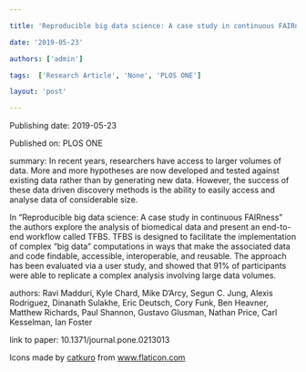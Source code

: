 ---
title: 'Reproducible big data science: A case study in continuous FAIRness'
date: '2019-05-23'
authors: ['admin']
tags:  ['Research Article', 'None', 'PLOS ONE']
layout: 'post'
---
Publishing date: 2019-05-23

Published on: PLOS ONE

summary: In recent years, researchers have access to larger volumes of data. More and more hypotheses are now developed and tested against existing data rather than by generating new data. However, the success of these data driven discovery methods is the ability to easily access and analyse data of considerable size.

In “Reproducible big data science: A case study in continuous FAIRness” the authors explore the analysis of biomedical data and present an end-to-end workflow called TFBS. TFBS is designed to facilitate the implementation of complex “big data” computations in ways that make the associated data and code findable, accessible, interoperable, and reusable. The approach has been evaluated via a user study, and showed that 91% of participants were able to replicate a complex analysis involving large data volumes.

authors: Ravi Madduri, Kyle Chard, Mike D’Arcy, Segun C. Jung, Alexis Rodriguez, Dinanath Sulakhe, Eric Deutsch, Cory Funk, Ben Heavner, Matthew Richards, Paul Shannon, Gustavo Glusman, Nathan Price, Carl Kesselman, Ian Foster

link to paper: 10.1371/journal.pone.0213013

Icons made by <a href="https://www.flaticon.com/free-icon/bookshelves_3576884" title="catkuro">catkuro</a> from <a href="https://www.flaticon.com/" title="Flaticon"> www.flaticon.com</a>